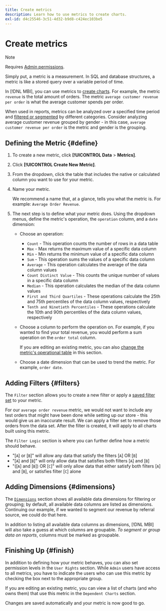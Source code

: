 ```yaml
---
title: Create metrics
description: Learn how to use metrics to create charts.
exl-id: d4c25546-3c51-4d32-b9d8-c424ec103be5
---
```

# Create metrics

>[!NOTE]
>
>Requires [Admin permissions](../../administrator/user-management/user-management.md).

Simply put, a metric is a measurement. In SQL and database structures, a metric is like a stored query over a variable period of time.

In [!DNL MBI], you can use metrics to [create charts](../../data-user/reports/ess-rpt-build-visual.md). For example, the metric `revenue` is the total amount of orders. The metric `average customer revenue per order` is what the average customer spends per order.

When used in reports, metrics can be analyzed over a specified time period and [filtered or segmented](../../best-practices/segment-filter.md) by different categories. Consider analyzing average customer revenue grouped by gender - in this case, `average customer revenue per order` is the metric and gender is the grouping.

## Defining the Metric {#define}

1. To create a new metric, click **[!UICONTROL Data** > **Metrics]**.

1. Click **[!UICONTROL Create New Metric]**.

1. From the dropdown, click the table that includes the native or calculated column you want to use for your metric.

1. Name your metric.

    We recommend a name that, at a glance, tells you what the metric is. For example: `Average Order Revenue`.

1. The next step is to define what your metric does. Using the dropdown menus, define the metric's operation, the `operation` column, and a `date` dimension:

    * Choose an operation:
       * `Count` - This operation counts the number of rows in a data table
       * `Max` - Max returns the maximum value of a specific data column
       * `Min` - Min returns the minimum value of a specific data column
       * `Sum` - This operation sums the values of a specific data column
       * `Average` - This operation calculates the average of the data column values
       * `Count Distinct Value` - This counts the unique number of values in a specific data column
       * `Median` - This operation calculates the median of the data column values
       * `First and Third Quartiles` - These operations calculate the 25th and 75th percentiles of the data column values, respectively
       * `Tenth and Ninetieth Percentiles` - These operations calculate the 10th and 90th percentiles of the data column values, respectively

    * Choose a column to perform the operation on. For example, if you wanted to find your total revenue, you would perform a sum operation on the `order total` column.

      If you are editing an existing metric, you can also [change the metric's operational table](../../data-analyst/data-warehouse-mgr/change-metric-op-table.md) in this section.

    * Choose a date dimension that can be used to trend the metric. For example, `order date`.

## Adding Filters {#filters}

The `Filter` section allows you to create a new filter or apply a [saved filter set](../../data-user/reports/ess-manage-data-filters.md) to your metric.

For our `average order revenue` metric, we would not want to include any test orders that might have been done while setting up our store - this would give us an inaccurate result. We can apply a filter set to remove those orders from the data set. After the filter is created, it will apply to all charts built using this metric.

The `Filter Logic` section is where you can further define how a metric should behave.

* "\[`A`\] or \[`B`\]" will allow any data that satisfy the filters \[`A`\] OR \[`B`\]
* "\[`A`\] and \[`B`\]" will only allow data that satisfies both filters \[`A`\] and \[`B`\]
* "(\[`A`\] and \[`B`\]) OR \[`C`\]" will only allow data that either satisfy both filters \[`A`\] and \[`B`\], or satisfies filter \[`C`\] alone

## Adding Dimensions {#dimensions}

The [`Dimensions`](../../data-analyst/data-warehouse-mgr/manage-data-dimensions-metrics.md) section shows all available data dimensions for filtering or grouping; by default, all available data columns are listed as dimensions. Continuing our example, if we wanted to segment our revenue by referral source, we could do that here.

In addition to listing all available data columns as dimensions, [!DNL MBI] will also take a guess at which columns are groupable. *To segment or group data on reports*, columns must be marked as groupable.

## Finishing Up {#finish}

In addition to defining how your metric behaves, you can also set permission levels in the `User Rights` section. While `Admin` users have access to all metrics, you have to indicate the users who can use this metric by checking the box next to the appropriate group.

If you are editing an existing metric, you can view a list of charts (and who owns them) that use this metric in the `Dependent Charts` section.

Changes are saved automatically and your metric is now good to go.

